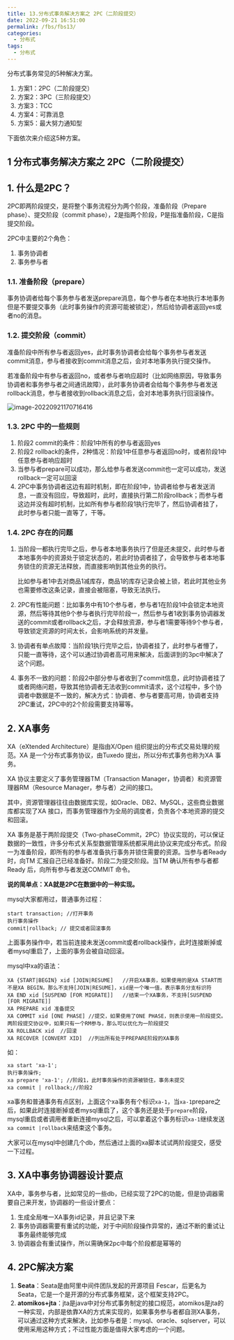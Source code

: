 ```yaml
---
title: 13.分布式事务解决方案之 2PC（二阶段提交）
date: 2022-09-21 16:51:00
permalink: /fbs/fbs13/
categories: 
  - 分布式
tags: 
  - 分布式
---
```


分布式事务常见的5种解决方案。

1. 方案1：2PC（二阶段提交）
2. 方案2：3PC（三阶段提交）
3. 方案3：TCC
4. 方案4：可靠消息
5. 方案5：最大努力通知型

下面依次来介绍这5种方案。

## 1 分布式事务解决方案之 2PC（二阶段提交）

## 1. 什么是2PC？

2PC即两阶段提交，是将整个事务流程分为两个阶段，准备阶段（Prepare phase）、提交阶段（commit phase），2是指两个阶段，P是指准备阶段，C是指提交阶段。

2PC中主要的2个角色：

1. 事务协调者
2. 事务参与者

### 1.1. 准备阶段（prepare）

事务协调者给每个事务参与者发送prepare消息，每个参与者在本地执行本地事务但是不要提交事务（此时事务操作的资源可能被锁定），然后给协调者返回yes或者no的消息。

### 1.2. 提交阶段（commit）

准备阶段中所有参与者返回yes，此时事务协调者会给每个事务参与者发送commit消息，参与者接收到commit消息之后，会对本地事务执行提交操作。

若准备阶段中有参与者返回no，或者参与者响应超时（比如网络原因，导致事务协调者和事务参与者之间通讯故障），此时事务协调者会给每个事务参与者发送rollback消息，参与者接收到rollback消息之后，会对本地事务执行回滚操作。

![image-20220921170716416](https://www.lovebetterworld.com:8443/uploads/2022/09/21/632ad9417d115.png)

### 1.3. 2PC 中的一些规则

1. 阶段2 commit的条件：阶段1中所有的参与者返回yes
2. 阶段2 rollback的条件，2种情况：阶段1中任意参与者返回no时，或者阶段1中任意参与者响应超时
3. 当参与者prepare可以成功，那么给参与者发送commit也一定可以成功，发送rollback一定可以回滚
4. 2PC中事务协调者这边有超时机制，即在阶段1中，协调者给参与者发送消息，一直没有回应，导致超时，此时，直接执行第二阶段rollback；而参与者这边并没有超时机制，比如所有参与者阶段1执行完毕了，然后协调者挂了，此时参与者只能一直等了，干等。

### 1.4. 2PC 存在的问题

1. 当阶段一都执行完毕之后，参与者本地事务执行了但是还未提交，此时参与者本地事务中的资源处于锁定状态的，若此时协调者挂了，会导致参与者本地事务锁住的资源无法释放，而直接影响到其他业务的执行。

   比如参与者1中去对商品1减库存，商品1的库存记录会被上锁，若此时其他业务也需要修改这条记录，直接会被阻塞，导致无法执行。

2. 2PC有性能问题：比如事务中有10个参与者，参与者1在阶段1中会锁定本地资源，然后等待其他9个参与者执行完毕阶段一，然后参与者1收到事务协调器发送的commit或者rollback之后，才会释放资源，参与者1需要等待9个参与者，导致锁定资源的时间太长，会影响系统的并发量。

3. 协调者有单点故障：当阶段1执行完毕之后，协调者挂了，此时参与者懵了，只能一直等待，这个可以通过协调者高可用来解决，后面讲到的3pc中解决了这个问题。

4. 事务不一致的问题：阶段2中部分参与者收到了commit信息，此时协调者挂了或者网络问题，导致其他协调者无法收到commit请求，这个过程中，多个协调者中数据是不一致的，解决方式：协调者、参与者要高可用，协调者支持2PC重试，2PC中的2个阶段需要支持幂等。

## 2. XA事务

XA（eXtended Architecture）是指由X/Open 组织提出的分布式交易处理的规范。XA 是一个分布式事务协议，由Tuxedo 提出，所以分布式事务也称为XA 事务。

XA 协议主要定义了事务管理器TM（Transaction Manager，协调者）和资源管理器RM（Resource Manager，参与者）之间的接口。

其中，资源管理器往往由数据库实现，如Oracle、DB2、MySQL，这些商业数据库都实现了XA 接口，而事务管理器作为全局的调度者，负责各个本地资源的提交和回滚。

XA 事务是基于两阶段提交（Two-phaseCommit，2PC）协议实现的，可以保证数据的一致性，许多分布式关系型数据管理系统都采用此协议来完成分布式。阶段一为准备阶段，即所有的参与者准备执行事务并锁住需要的资源。当参与者Ready时，向TM 汇报自己已经准备好。阶段二为提交阶段。当TM 确认所有参与者都Ready 后，向所有参与者发送COMMIT 命令。

**说的简单点：XA就是2PC在数据中的一种实现。**

mysql大家都用过，普通事务过程：

```mysql
start transaction; //打开事务
执行事务操作
commit|rollback; // 提交或者回滚事务
```

上面事务操作中，若当前连接未发送commit或者rollback操作，此时连接断掉或者mysql重启了，上面的事务会被自动回滚。

mysql中xa的语法：

```mysql
XA {START|BEGIN} xid [JOIN|RESUME]   //开启XA事务，如果使用的是XA START而不是XA BEGIN，那么不支持[JOIN|RESUME]，xid是一个唯一值，表示事务分支标识符
XA END xid [SUSPEND [FOR MIGRATE]]   //结束一个XA事务，不支持[SUSPEND [FOR MIGRATE]]
XA PREPARE xid 准备提交
XA COMMIT xid [ONE PHASE] //提交，如果使用了ONE PHASE，则表示使用一阶段提交。两阶段提交协议中，如果只有一个RM参与，那么可以优化为一阶段提交
XA ROLLBACK xid  //回滚
XA RECOVER [CONVERT XID]  //列出所有处于PREPARE阶段的XA事务
```

如：

```mysql
xa start 'xa-1';
执行事务操作;
xa prepare 'xa-1'; //阶段1，此时事务操作的资源被锁住，事务未提交
xa commit | rollback;//阶段2
```

xa事务和普通事务有点区别，上面这个xa事务有个标识`xa-1`，当`xa-1`prepare之后，如果此时连接断掉或者mysql重启了，这个事务还是处于`prepare`阶段，mysql重启或者调用者重新连接mysql之后，可以拿着这个事务标识`xa-1`继续发送`xa commit |rollback`来结束这个事务。

大家可以在mysql中创建几个db，然后通过上面的xa脚本试试两阶段提交，感受一下过程。

## 3. XA中事务协调器设计要点

XA中，事务参与者，比如常见的一些db，已经实现了2PC的功能，但是协调器需要自己来开发，协调器的一些设计要点：

1. 生成全局唯一XA事务id记录，并且记录下来
2. 事务协调器需要有重试的功能，对于中间阶段操作异常的，通过不断的重试让事务最终能够完成
3. 协调器会有重试操作，所以需确保2pc中每个阶段都是幂等的

## 4. 2PC解决方案

1. **Seata**：Seata是由阿里中间件团队发起的开源项目 Fescar，后更名为Seata，它是一个是开源的分布式事务框架，这个框架支持2PC。
2. **atomikos+jta**：jta是java中对分布式事务制定的接口规范，atomikos是jta的一种实现，内部是依靠XA的方式来实现的，如果事务参与者都自测XA事务，可以通过这种方式来解决，比如参与者是：mysql、oracle、sqlserver，可以使用采用这种方式；不过性能方面是值得大家考虑的一个问题。

